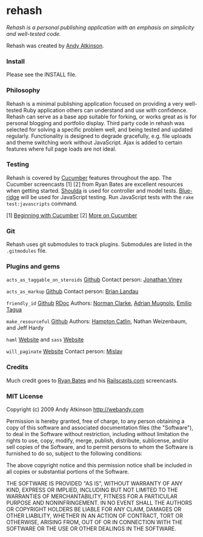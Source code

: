 rehash
===
*Rehash is a personal publishing application with an emphasis on simplicity and well-tested code.*

Rehash was created by [Andy Atkinson](http://webandy.com).

### Install

Please see the INSTALL file.


### Philosophy

Rehash is a minimal publishing application focused on providing a very well-tested Ruby application others can understand and use with confidence. Rehash can serve as a base app suitable for forking, or works great as is for personal blogging and portfolio display. Third party code in rehash was selected for solving a specific problem well, and being tested and updated regularly. Functionality is designed to degrade gracefully, e.g. file uploads and theme switching work without JavaScript. Ajax is added to certain features where full page loads are not ideal.


### Testing

Rehash is covered by [Cucumber](http://cukes.info/) features throughout the app. The Cucumber screencasts [1] [2] from Ryan Bates are excellent resources when getting started. [Shoulda](http://www.thoughtbot.com/projects/shoulda/) is used for controller and model tests. [Blue-ridge](http://github.com/relevance/blue-ridge) will be used for JavaScript testing. Run JavaScript tests with the `rake test:javascripts` command.

[1] [Beginning with Cucumber](http://railscasts.com/episodes/155-beginning-with-cucumber)
[2] [More on Cucumber](http://railscasts.com/episodes/159-more-on-cucumber)


### Git

Rehash uses git submodules to track plugins. Submodules are listed in the `.gitmodules` file.


### Plugins and gems

`acts_as_taggable_on_steroids` [Github](http://github.com/jviney/acts_as_taggable_on_steroids/tree/master) Contact person: [Jonathan Viney](mailto:jonathan.viney@gmail.com)

`acts_as_markup` [Github](http://github.com/vigetlabs/acts_as_markup/tree/master) Contact person: [Brian Landau](mailto:brian.landau@viget.com)

`friendly_id` [Github](http://github.com/norman/friendly_id/tree/master) [RDoc](http://friendly-id.rubyforge.org/) Authors: [Norman Clarke](mailto:norman@randomba.org), [Adrian Mugnolo](mailto:adrian@randomba.org), [Emilio Tagua](mailto:miloops@gmail.com)

`make_resourceful` [Github](http://github.com/hcatlin/make_resourceful/tree/master) Authors: [Hampton Catlin](mailto:contact@hamptoncatlin.com), Nathan Weizenbaum, and Jeff Hardy

`haml` [Website](http://haml-lang.com/) and `sass` [Website](http://sass-lang.com/)

`will_paginate` [Website](http://github.com/mislav/will_paginate) Contact person: [Mislav](mailto:mislav.marohnic@gmail.com)

### Credits

Much credit goes to [Ryan Bates](http://www.workingwithrails.com/person/6491-ryan-bates) and his [Railscasts.com](http://railscasts.com/) screencasts.


### MIT License

Copyright (c) 2009 Andy Atkinson http://webandy.com

Permission is hereby granted, free of charge, to any person
obtaining a copy of this software and associated documentation
files (the "Software"), to deal in the Software without
restriction, including without limitation the rights to use,
copy, modify, merge, publish, distribute, sublicense, and/or sell
copies of the Software, and to permit persons to whom the
Software is furnished to do so, subject to the following
conditions:

The above copyright notice and this permission notice shall be
included in all copies or substantial portions of the Software.

THE SOFTWARE IS PROVIDED "AS IS", WITHOUT WARRANTY OF ANY KIND,
EXPRESS OR IMPLIED, INCLUDING BUT NOT LIMITED TO THE WARRANTIES
OF MERCHANTABILITY, FITNESS FOR A PARTICULAR PURPOSE AND
NONINFRINGEMENT. IN NO EVENT SHALL THE AUTHORS OR COPYRIGHT
HOLDERS BE LIABLE FOR ANY CLAIM, DAMAGES OR OTHER LIABILITY,
WHETHER IN AN ACTION OF CONTRACT, TORT OR OTHERWISE, ARISING
FROM, OUT OF OR IN CONNECTION WITH THE SOFTWARE OR THE USE OR
OTHER DEALINGS IN THE SOFTWARE.
